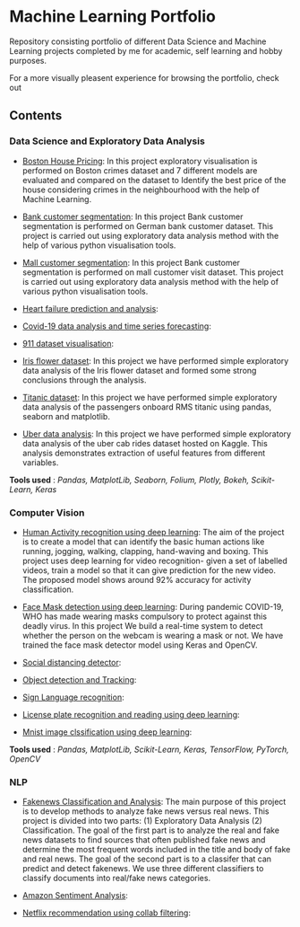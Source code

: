 # Machine Learning Portfolio

Repository consisting portfolio of different Data Science and Machine Learning projects completed by me for academic, self learning and hobby purposes.

For a more visually pleasent experience for browsing the portfolio, check out

## Contents

### Data Science and Exploratory Data Analysis

  * [Boston House Pricing](https://github.com/shravanambudkar/portfolio/blob/main/Boston%20Housing/boston_housing_regression_analysis_updated.ipynb): In this project exploratory visualisation is performed on Boston crimes dataset and 7 different models are evaluated and compared on the dataset to Identify the best price of the house considering crimes in the neighbourhood with the help of Machine Learning.


  * [Bank customer segmentation](https://github.com/shravanambudkar/portfolio/blob/main/Bank%20customer%20segmentation/bank_customer_segmentation_updated.ipynb): In this project Bank customer segmentation is performed on German bank customer dataset. This project is carried out using exploratory data analysis method with the help of various python visualisation tools.

  * [Mall customer segmentation](https://github.com/shravanambudkar/portfolio/blob/main/mall%20customer%20segmentation/mall_customer_segmentation_k_means_analysis.ipynb): In this project Bank customer segmentation is performed on mall customer visit dataset. This project is carried out using exploratory data analysis method with the help of various python visualisation tools.

  * [Heart failure prediction and analysis](https://github.com/shravanambudkar/portfolio/blob/main/911%20calls/911-calls-visualization.ipynb): 

  * [Covid-19 data analysis and time series forecasting](https://github.com/shravanambudkar/portfolio/blob/main/911%20calls/911-calls-visualization.ipynb): 

  * [911 dataset visualisation](https://github.com/shravanambudkar/portfolio/blob/main/911%20calls/911-calls-visualization.ipynb): 
  
  * [Iris flower dataset](https://github.com/shravanambudkar/portfolio/blob/main/iris%20flower%20dataset/data_visualization_iris_dataset_seaborn_updated.ipynb): In this project we have performed simple exploratory data analysis of the Iris flower dataset and formed some strong conclusions through the analysis.

  * [Titanic dataset](https://github.com/shravanambudkar/portfolio/blob/main/iris%20flower%20dataset/data_visualization_iris_dataset_seaborn_updated.ipynb): In this project we have performed simple exploratory data analysis of the passengers onboard RMS titanic using pandas, seaborn and matplotlib.

  * [Uber data analysis](https://github.com/shravanambudkar/portfolio/blob/main/uber%20data%20analysis/cab-rides-detailed-eda-with-comments.ipynb): In this project we have performed simple exploratory data analysis of the uber cab rides dataset hosted on Kaggle. This analysis demonstrates extraction of useful features from different variables.

**Tools used** : *Pandas, MatplotLib, Seaborn, Folium, Plotly, Bokeh, Scikit-Learn, Keras*

### Computer Vision

 * [Human Activity recognition using deep learning](https://github.com/shravanambudkar/portfolio/tree/main/Human-Activity-Recognition): The aim of the project is to create a model that can identify the basic human actions like running, jogging, walking, clapping, hand-waving and boxing. This project uses deep learning for video recognition- given a set of labelled videos, train a model so that it can give prediction for the new video. The proposed model shows around 92% accuracy for activity classification.

 * [Face Mask detection using deep learning](https://github.com/shravanambudkar/portfolio/tree/main/Face-Mask-Detection): During pandemic COVID-19, WHO has made wearing masks compulsory to protect against this deadly virus. In this project We build a real-time system to detect whether the person on the webcam is wearing a mask or not. We have trained the face mask detector model using Keras and OpenCV.

 * [Social distancing detector](https://github.com/shravanambudkar/portfolio/tree/main/Social-distance-detection):

 * [Object detection and Tracking](https://github.com/shravanambudkar/portfolio/blob/main/Object%20detection%20and%20real%20time%20tracking/YOLOv4_DeepSort.ipynb):

 * [Sign Language recognition](https://github.com/shravanambudkar/portfolio/blob/main/sign%20language%20recognition/interpret-sign-language-with-deep-learning.ipynb):

 * [License plate recognition and reading using deep learning](https://github.com/shravanambudkar/portfolio/tree/main/Plate_detect_and_recognize): 

 * [Mnist image clssification using deep learning](https://github.com/shravanambudkar/portfolio/blob/main/mnist%20image%20classification/mnist_image%20classification.ipynb):

**Tools used** : *Pandas, MatplotLib, Scikit-Learn, Keras, TensorFlow, PyTorch, OpenCV*
 
### NLP

  * [Fakenews Classification and Analysis](https://github.com/shravanambudkar/portfolio/blob/main/fakenews%20classification/buzzfeed_news_analysis_and_classification.ipynb): The main purpose of this project is to develop methods to analyze fake news versus real news. This project is divided into two parts: (1) Exploratory Data Analysis (2) Classification. The goal of the first part is to analyze the real and fake news datasets to find sources that often published fake news and determine the most frequent words included in the title and body of fake and real news. The goal of the second part is to a classifer that can predict and detect fakenews. We use three different classifiers to classify documents into real/fake news categories.

  * [Amazon Sentiment Analysis](https://github.com/shravanambudkar/portfolio/blob/main/fakenews%20classification/buzzfeed_news_analysis_and_classification.ipynb): 

  * [Netflix recommendation using collab filtering](https://github.com/shravanambudkar/portfolio/blob/main/fakenews%20classification/buzzfeed_news_analysis_and_classification.ipynb): 

